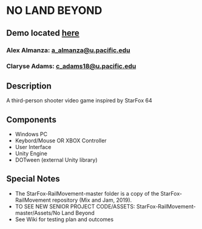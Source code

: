 # NO LAND BEYOND

## Demo located [here](https://comp195.github.io/spring-2021-final-project-no-land-beyond/)

### Alex Almanza: a_almanza@u.pacific.edu
### Claryse Adams: c_adams18@u.pacific.edu

## Description
A third-person shooter video game inspired by StarFox 64

## Components
- Windows PC
- Keybord/Mouse OR XBOX Controller
- User Interface
- Unity Engine
- DOTween (external Unity library)

## Special Notes

- The StarFox-RailMovement-master folder is a copy of the StarFox-RailMovement repository (Mix and Jam, 2019).
- TO SEE NEW SENIOR PROJECT CODE/ASSETS: StarFox-RailMovement-master/Assets/No Land Beyond
- See Wiki for testing plan and outcomes
